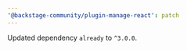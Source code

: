 ```yaml
---
'@backstage-community/plugin-manage-react': patch
---
```


Updated dependency `already` to `^3.0.0`.
